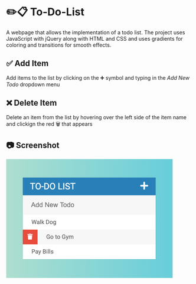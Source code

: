 # :pencil2::clipboard: To-Do-List
A webpage that allows the implementation of a todo list. The project
uses JavaScript with jQuery along with HTML and CSS and uses gradients
for coloring and transitions for smooth effects.

## :white_check_mark: Add Item
Add items to the list by clicking on the :heavy_plus_sign: symbol
and typing in the *Add New Todo* dropdown menu

## :x: Delete Item
Delete an item from the list by hovering over the left side of
the item name and clickign the red :wastebasket: that appears

## :camera: Screenshot
![To-do List](/images/scrnshot.png?raw=true "List Screenshot")